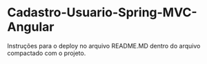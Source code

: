 # Cadastro-Usuario-Spring-MVC-Angular

Instruções para o deploy no arquivo README.MD dentro do arquivo compactado com o projeto.
